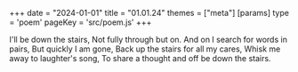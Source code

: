 +++
date = "2024-01-01"
title = "01.01.24"
themes = ["meta"]
[params]
  type = 'poem'
  pageKey = 'src/poem.js'
+++

I'll be down the stairs,
Not fully through but on.
And on I search for words in pairs,
But quickly I am gone,
Back up the stairs for all my cares,
Whisk me away to laughter's song,
To share a thought and off be down the stairs.
